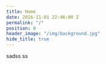 ```yaml
---
title: Home
date: 2016-11-01 22:46:00 Z
permalink: "/"
position: 0
header_image: "/img/background.jpg"
hide_title: true
---
```


sadss
ss

